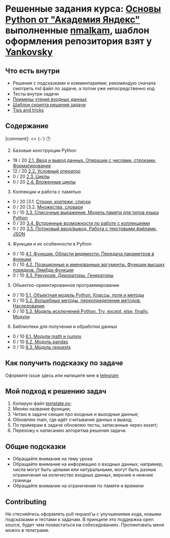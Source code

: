 # Решенные задания курса: [Основы Python от "Академия Яндекс"](https://academy.yandex.ru/handbook/python/) выполненные [nmalkam](https://github.com/nmalkam), шаблон оформления репозитория взят у [Yankovsky](https://github.com/Yankovsky)

## Что есть внутри

- Решения с подсказками и комментариями; рекомендую сначала смотреть md файл по задаче, а потом уже непосредственно код
- Тесты внутри задачи
- [Примеры чтения входных данных](./read_input)
- [Шаблон скрипта решения задачи](./template.py)
- [Tips and tricks](./tricks.md)

## Содержание 

[comment]: <> (:white_check_mark:)   🕑

2. Базовые конструкции Python
- 19 / 20 [2.1. Ввод и вывод данных. Операции с числами, строками. Форматирование](hw1/)
- 12 / 20 [2.2. Условный оператор](hw2/)
- 0 / 20  [2.3. Циклы](hw3/)
- 0 / 20  [2.4. Вложенные циклы](hw4/)

3. Коллекции и работа с памятью
- 0 / 20  [3.1. [Строки, кортежи, списки](hw5/)
- 0 / 20  [3.2. [Множества, словари](hw6/)
- 0 / 10  [3.3. Списочные выражения. Модель памяти для типов языка Python](hw7/)
- 0 / 20  [3.4. Встроенные возможности по работе с коллекциями](hw1/)
- 0 / 20  [3.5. Потоковый ввод/вывод. Работа с текстовыми файлами. JSON](hw8/)

4. Функции и их особенности в Python
- 0 / 10  [4.1. Функции. Области видимости. Передача параметров в функции](hw9/)
- 0 / 10  [4.2. Позиционные и именованные аргументы. Функции высших порядков. Лямбда-функции](hw10/)
- 0 / 10  [4.3. Рекурсия. Декораторы. Генераторы](hw11/)

5. Объектно-ориентированное программирование
- 0 / 10  [5.1. Объектная модель Python. Классы, поля и методы](hw12/)
- 0 / 10  [5.2. Волшебные методы, переопределение методов. Наследование](hw13/)
- 0 / 10  [5.3. Модель исключений Python. Try, except, else, finally. Модули](hw14/)

6. Библиотеки для получения и обработки данных
- 0 / 10  [6.1. Модули math и numpy](hw15/)
- 0 / 10  [6.2. Модуль pandas](hw16/)
- 0 / 10  [6.3. Модуль requests](hw17/)

## Как получить подсказку по задаче

Оформите issue здесь или напишите мне в [telegram](https://t.me/OhAndrey)

## Мой подход к решению задач

1. Копирую файл [template.py](./template.py);
2. Меняю название функции;
3. Читаю в задаче секции про входные и выходные данные;
4. Обновляю main, где идёт считывание данных и вывод;
5. По примерам в задаче обновляю тесты, записанные через assert;
6. Перехожу к написанию алгоритма решения задачи.

## Общие подсказки

- Обращайте внимание на тему урока
- Обращайте внимание на информацию о входных данных; например, числа могут быть целыми или натуральными,
  могут быть разные ограничения на количество входных данных, верхние и нижние границы
- Обращайте внимание на ограничения по памяти и времени

## Contributing

Не стесняйтесь оформлять pull request'ы с улучшениями кода, новыми подсказками и тестами к задачам.
В принципе это поддержка open source, будет чем похвастаться на собеседованиях.
Пропинговать меня можно в телеграме.

